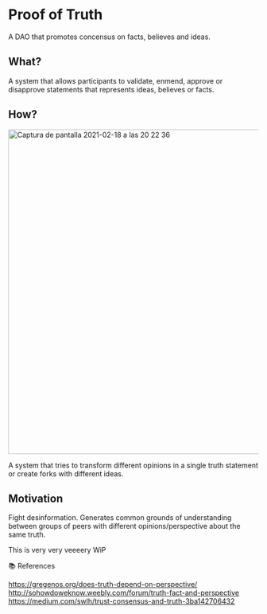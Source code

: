 # Proof of Truth

A DAO that promotes concensus on facts, believes and ideas.

## What?

A system that allows participants to validate, enmend, approve or disapprove statements that represents ideas, believes or facts.


## How?
<img width="652" alt="Captura de pantalla 2021-02-18 a las 20 22 36" src="https://user-images.githubusercontent.com/71792/108409899-0cdc7e80-7227-11eb-917c-3fbcda21e2a4.png">

A system that tries to transform different opinions in a single truth statement or create forks with different ideas. 


## Motivation

Fight desinformation. Generates common grounds of understanding between groups of peers with different opinions/perspective about the same truth.

This is very very veeeery WiP


📚 References

https://gregenos.org/does-truth-depend-on-perspective/
http://sohowdoweknow.weebly.com/forum/truth-fact-and-perspective
https://medium.com/swlh/trust-consensus-and-truth-3ba142706432
